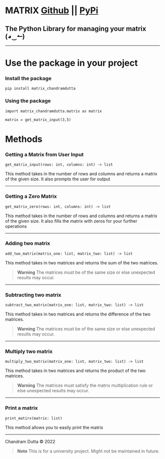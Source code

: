 # MATRIX [Github]("https://github.com/Chandram-Dutta/matrix") || [PyPi]("https://pypi.org/project/matrix-chandramdutta/")

## The Python Library for managing your matrix (◕‿↼)

---

# Use the package in your project

### Install the package

```
pip install matrix_chandramdutta
```

### Using the package

```
import matrix_chandramdutta.matrix as matrix

matrix = get_matrix_input(3,5)
```

# Methods

### Getting a Matrix from User Input

`get_matrix_input(rows: int, columns: int) -> list`

This method takes in the number of rows and columns and returns a matrix of the given size. It also prompts the user for output

---

### Getting a Zero Matrix

`get_matrix_zero(rows: int, columns: int) -> list`

This method takes in the number of rows and columns and returns a matrix of the given size. It also fills the matrix with zeros for your further operations

---

### Adding two matrix

`add_two_matrix(matrix_one: list, matrix_two: list) -> list`

This method takes in two matrices and returns the sum of the two matrices.

> **Warning**
> The matrices must be of the same size or else unexpected results may occur.

---

### Subtracting two matrix

`subtract_two_matrix(matrix_one: list, matrix_two: list) -> list`

This method takes in two matrices and returns the difference of the two matrices.

> **Warning**
> The matrices must be of the same size or else unexpected results may occur.

---

### Multiply two matrix

`multiply_two_matrix(matrix_one: list, matrix_two: list) -> list`

This method takes in two matrices and returns the product of the two matrices.

> **Warning**
> The matrices must satisfy the matrix multiplication rule or else unexpected results may occur.

---

### Print a matrix

`print_matirx(matrix: list)`

This method allows you to easily print the matrix

---

Chandram Dutta © 2022

> **Note**
> This is for a university project. Might not be maintained in future.
